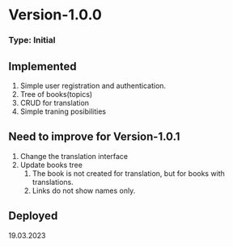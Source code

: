 # Version-1.0.0
### Type: Initial

## Implemented
1. Simple user registration and authentication.
2. Tree of books(topics)
3. CRUD for translation
4. Simple traning posibilities

## Need to improve for Version-1.0.1
1. Change the translation interface
2. Update books tree
    1. The book is not created for translation, but for books with translations.
    2. Links do not show names only.

## Deployed
19.03.2023